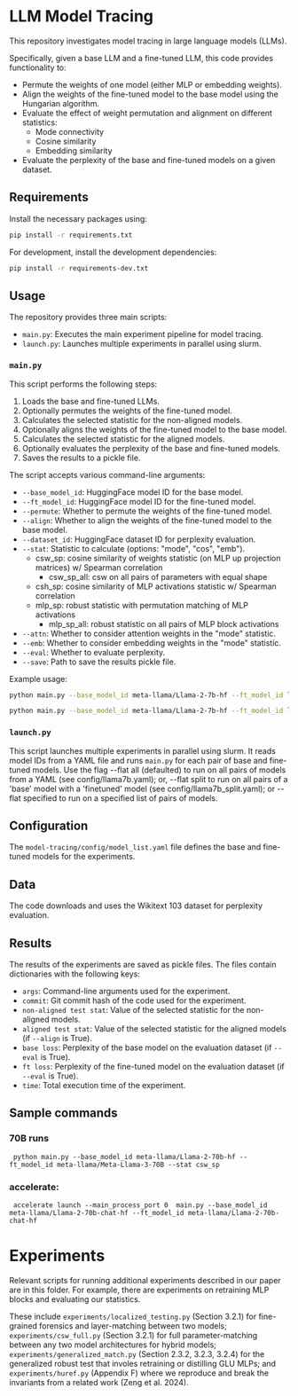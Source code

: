 
# LLM Model Tracing
This repository investigates model tracing in large language models (LLMs). 

Specifically, given a base LLM and a fine-tuned LLM, this code provides functionality to:

- Permute the weights of one model (either MLP or embedding weights).
- Align the weights of the fine-tuned model to the base model using the Hungarian algorithm.
- Evaluate the effect of weight permutation and alignment on different statistics:
    - Mode connectivity
    - Cosine similarity
    - Embedding similarity
- Evaluate the perplexity of the base and fine-tuned models on a given dataset.

## Requirements

Install the necessary packages using:

```bash
pip install -r requirements.txt
```

For development, install the development dependencies:

```bash
pip install -r requirements-dev.txt
```

## Usage

The repository provides three main scripts:

- `main.py`: Executes the main experiment pipeline for model tracing.
- `launch.py`: Launches multiple experiments in parallel using slurm.

### `main.py`

This script performs the following steps:

1. Loads the base and fine-tuned LLMs.
2. Optionally permutes the weights of the fine-tuned model.
3. Calculates the selected statistic for the non-aligned models.
4. Optionally aligns the weights of the fine-tuned model to the base model.
5. Calculates the selected statistic for the aligned models.
6. Optionally evaluates the perplexity of the base and fine-tuned models.
7. Saves the results to a pickle file.

The script accepts various command-line arguments:

- `--base_model_id`: HuggingFace model ID for the base model.
- `--ft_model_id`: HuggingFace model ID for the fine-tuned model.
- `--permute`: Whether to permute the weights of the fine-tuned model.
- `--align`: Whether to align the weights of the fine-tuned model to the base model.
- `--dataset_id`: HuggingFace dataset ID for perplexity evaluation.
- `--stat`: Statistic to calculate (options: "mode", "cos", "emb").
  - csw_sp: cosine similarity of weights statistic (on MLP up projection matrices) w/ Spearman correlation
    - csw_sp_all: csw on all pairs of parameters with equal shape
  -  csh_sp: cosine similarity of MLP activations statistic w/ Spearman correlation
  -  mlp_sp: robust statistic with permutation matching of MLP activations
     - mlp_sp_all: robust statistic on all pairs of MLP block activations
- `--attn`: Whether to consider attention weights in the "mode" statistic.
- `--emb`: Whether to consider embedding weights in the "mode" statistic.
- `--eval`: Whether to evaluate perplexity.
- `--save`: Path to save the results pickle file.

Example usage:

```bash
python main.py --base_model_id meta-llama/Llama-2-7b-hf --ft_model_id lmsys/vicuna-7b-v1.5 --stat csw_sp --save results.p
```

```bash
python main.py --base_model_id meta-llama/Llama-2-7b-hf --ft_model_id lmsys/vicuna-7b-v1.1 --permute --align --dataset wikitext --stat mlp_sp --attn --save results.p
```

### `launch.py`

This script launches multiple experiments in parallel using slurm. It reads model IDs from a YAML file and runs `main.py` for each pair of base and fine-tuned models. Use the flag --flat all (defaulted) to run on all pairs of models from a YAML (see config/llama7b.yaml); or, --flat split to run on all pairs of a 'base' model with a 'finetuned' model (see config/llama7b_split.yaml); or --flat specified to run on a specified list of pairs of models.

## Configuration

The `model-tracing/config/model_list.yaml` file defines the base and fine-tuned models for the experiments. 
## Data

The code downloads and uses the Wikitext 103 dataset for perplexity evaluation.

## Results

The results of the experiments are saved as pickle files. The files contain dictionaries with the following keys:

- `args`: Command-line arguments used for the experiment.
- `commit`: Git commit hash of the code used for the experiment.
- `non-aligned test stat`: Value of the selected statistic for the non-aligned models.
- `aligned test stat`: Value of the selected statistic for the aligned models (if `--align` is True).
- `base loss`: Perplexity of the base model on the evaluation dataset (if `--eval` is True).
- `ft loss`: Perplexity of the fine-tuned model on the evaluation dataset (if `--eval` is True).
- `time`: Total execution time of the experiment.

## Sample commands

### 70B runs
```
 python main.py --base_model_id meta-llama/Llama-2-70b-hf --ft_model_id meta-llama/Meta-Llama-3-70B --stat csw_sp
```

### accelerate:
```
 accelerate launch --main_process_port 0  main.py --base_model_id meta-llama/Llama-2-70b-chat-hf --ft_model_id meta-llama/Llama-2-70b-chat-hf
```

# Experiments

Relevant scripts for running additional experiments described in our paper are in this folder. For example, there are experiments on retraining MLP blocks and evaluating our statistics.

These include `experiments/localized_testing.py` (Section 3.2.1) for fine-grained forensics and layer-matching between two models; `experiments/csw_full.py` (Section 3.2.1) for full parameter-matching between any two model architectures for hybrid models; `experiments/generalized_match.py` (Section 2.3.2, 3.2.3, 3.2.4) for the generalized robust test that involes retraining or distilling GLU MLPs; and `experiments/huref.py` (Appendix F) where we reproduce and break the invariants from a related work (Zeng et al. 2024). 
